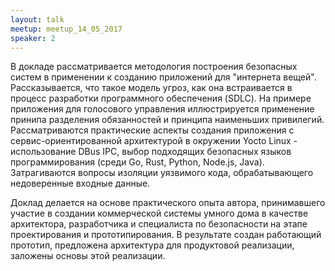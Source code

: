 ```yaml
---
layout: talk
meetup: meetup_14_05_2017
speaker: 2
---
```


В докладе рассматривается методология построения безопасных систем в применении к созданию приложений для "интернета вещей". Рассказывается, что такое модель угроз, как она встраивается в процесс разработки программного обеспечения (SDLC). На примере приложения для голосового управления иллюстрируется применение принипа разделения обязанностей и принципа наименьших привилегий. Рассматриваются практические аспекты создания приложения с сервис-ориентированной архитектурой в окружении Yocto Linux - использование DBus IPC, выбор подходящих безопасных языков программирования (среди Go, Rust, Python, Node.js, Java). Затрагиваются вопросы изоляции уязвимого кода, обрабатывающего недоверенные входные данные.

Доклад делается на основе практического опыта автора, принимавшего участие в создании коммерческой системы умного дома в качестве архитектора, разработчика и специалиста по безопасности на этапе проектирования и прототипирования. В результате создан работающий прототип, предложена архитектура для продуктовой реализации, заложены основы этой реализации.
